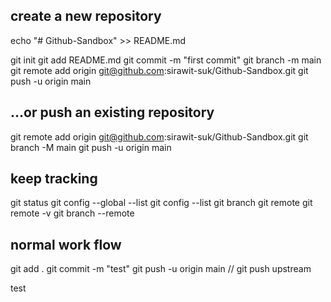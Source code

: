 ## create a new repository
echo "# Github-Sandbox" >> README.md

git init
git add README.md
git commit -m "first commit"
git branch -m main
git remote add origin git@github.com:sirawit-suk/Github-Sandbox.git
git push -u origin main

## …or push an existing repository
git remote add origin git@github.com:sirawit-suk/Github-Sandbox.git
git branch -M main
git push -u origin main

## keep tracking
git status
git config --global --list
git config --list
git branch
git remote 
git remote -v
git branch --remote

## normal work flow
git add .
git commit -m "test"
git push -u origin main // git push upstream <remote-alias> <branch-name>

test
